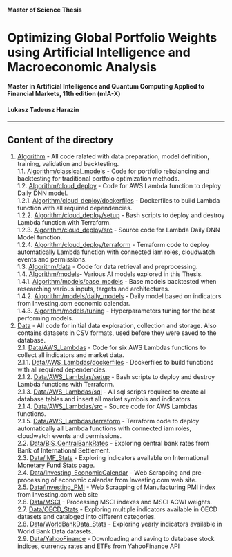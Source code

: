 #### Master of Science Thesis
# Optimizing Global Portfolio Weights using Artificial Intelligence and Macroeconomic Analysis
#### Master in Artificial Intelligence and Quantum Computing Applied to Financial Markets, 11th edition (mIA-X)
#### Lukasz Tadeusz Harazin

---

## Content of the directory

1. [Algorithm](Algorithm) - All code ralated with data preparation, model definition, training, validation and backtesting.<br>
1.1. [Algorithm/classical_models](Algorithm/classical_models) - Code for portfolio rebalancing and backtesting for traditional portfoio optimization methods.<br>
1.2. [Algorithm/cloud_deploy](Algorithm/cloud_deploy) - Code for AWS Lambda function to deploy Daily DNN model.<br>
1.2.1. [Algorithm/cloud_deploy/dockerfiles](Algorithm/cloud_deploy/dockerfiles) - Dockerfiles to build Lambda function with all required dependencies.<br>
1.2.2. [Algorithm/cloud_deploy/setup](Algorithm/cloud_deploy/setup) - Bash scripts to deploy and destroy Lambda function with Terraform.<br>
1.2.3. [Algorithm/cloud_deploy/src](Algorithm/cloud_deploy/src) - Source code for Lambda Daily DNN Model function.<br>
1.2.4. [Algorithm/cloud_deploy/terraform](Algorithm/cloud_deploy/terraform) - Terraform code to deploy automatically Lambda function with connected iam roles, cloudwatch events and permissions.<br>
1.3. [Algorithm/data](Algorithm/data) - Code for data retrieval and preprocessing.<br>
1.4. [Algorithm/models](Algorithm/models)- Various AI models explored in this Thesis.<br>
1.4.1. [Algorithm/models/base_models](Algorithm/models/base_models) - Base models backtested when researching various inputs, targets and architectures.<br>
1.4.2. [Algorithm/models/daily_models](Algorithm/models/daily_models) - Daily model based on indicators from Investing.com economic calendar.<br>
1.4.3. [Algorithm/models/tuning](Algorithm/models/tuning) - Hyperparameters tuning for the best performing models.<br>
2. [Data](Data) - All code for initial data exploration, collection and storage. Also contains datasets in CSV formats, used before they were saved to the database.<br>
2.1. [Data/AWS_Lambdas](Data/AWS_Lambdas) - Code for six AWS Lambdas functions to collect all indicators and market data.<br>
2.1.1. [Data/AWS_Lambdas/dockerfiles](Data/AWS_Lambdas/dockerfiles) - Dockerfiles to build functions with all required dependencies.<br>
2.1.2. [Data/AWS_Lambdas/setup](Data/AWS_Lambdas/setup) - Bash scripts to deploy and destroy Lambda functions with Terraform.<br>
2.1.3. [Data/AWS_Lambdas/sql](Data/AWS_Lambdas/sql) - All sql scripts required to create all database tables and insert all market symbols and indicators.<br>
2.1.4. [Data/AWS_Lambdas/src](Data/AWS_Lambdas/src) - Source code for AWS Lambdas functions.<br>
2.1.5. [Data/AWS_Lambdas/terraform](Data/AWS_Lambdas/terraform) - Terraform code to deploy automatically all Lambda functions with connected iam roles, cloudwatch events and permissions.<br>
2.2. [Data/BIS_CentralBankRates](Data/BIS_CentralBankRates) - Exploring central bank rates from Bank of International Settlement.<br>
2.3. [Data/IMF_Stats](Data/IMF_Stats) - Exploring indicators available on International Monetary Fund Stats page.<br>
2.4. [Data/Investing_EconomicCalendar](Data/Investing_EconomicCalendar) - Web Scrapping and pre-processing of economic calendar from Investing.com web site.<br>
2.5. [Data/Investing_PMI](Data/Investing_PMI) - Web Scrapping of Manufacturing PMI index from Investing.com web site<br>
2.6. [Data/MSCI](Data/MSCI) - Processing MSCI indexes and MSCI ACWI weights.<br>
2.7. [Data/OECD_Stats](Data/OECD_Stats) - Exploring multiple indicators available in OECD datasets and cataloged into different categories.<br>
2.8. [Data/WorldBankData_Stats](Data/WorldBankData_Stats) - Exploring yearly indicators available in World Bank Data datasets.<br>
2.9. [Data/YahooFinance](Data/YahooFinance) - Downloading and saving to database stock indices, currency rates and ETFs from YahooFinance API<br>